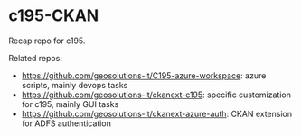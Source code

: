 # c195-CKAN

Recap repo for c195.

Related repos:

- https://github.com/geosolutions-it/C195-azure-workspace: azure scripts, mainly devops tasks
- https://github.com/geosolutions-it/ckanext-c195: specific customization for c195, mainly GUI tasks
- https://github.com/geosolutions-it/ckanext-azure-auth: CKAN extension for ADFS authentication
